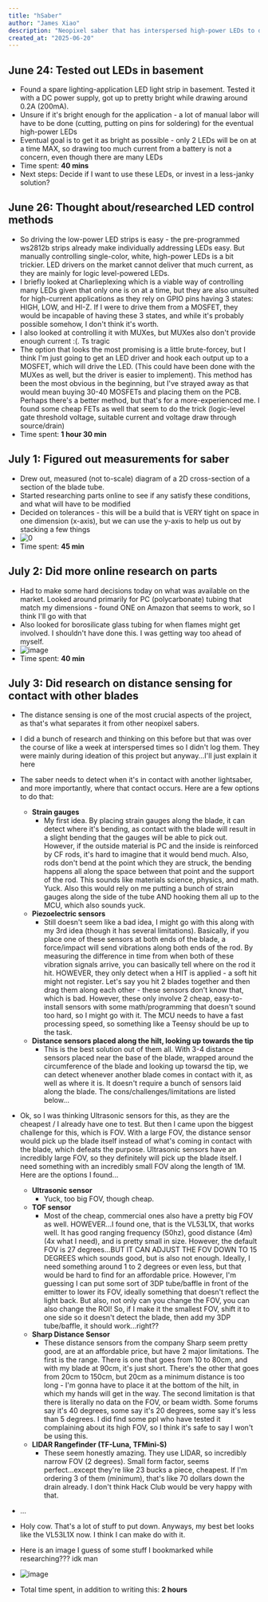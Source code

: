 ```yaml
---
title: "hSaber"
author: "James Xiao"
description: "Neopixel saber that has interspersed high-power LEDs to display flashes of light upon contact for effect, can swap out outer casing to be lit on fire."
created_at: "2025-06-20"
---
```


## June 24: Tested out LEDs in basement
- Found a spare lighting-application LED light strip in basement. Tested it with a DC power supply, got up to pretty bright while drawing around 0.2A (200mA).
- Unsure if it's bright enough for the application - a lot of manual labor will have to be done (cutting, putting on pins for soldering) for the eventual high-power LEDs
- Eventual goal is to get it as bright as possible - only 2 LEDs will be on at a time MAX, so drawing too much current from a battery is not a concern, even though there are many LEDs
- Time spent: **40 mins**
- Next steps: Decide if I want to use these LEDs, or invest in a less-janky solution?

## June 26: Thought about/researched LED control methods
- So driving the low-power LED strips is easy - the pre-programmed ws2812b strips already make individually addressing LEDs easy. But manually controlling single-color, white, high-power LEDs is a bit trickier. LED drivers on the market cannot deliver that much current, as they are mainly for logic level-powered LEDs.
- I briefly looked at Charlieplexing which is a viable way of controlling many LEDs given that only one is on at a time, but they are also unsuited for high-current applications as they rely on GPIO pins having 3 states: HIGH, LOW, and HI-Z. If I were to drive them from a MOSFET, they would be incapable of having these 3 states, and while it's probably possible somehow, I don't think it's worth.
- I also looked at controlling it with MUXes, but MUXes also don't provide enough current :(. Ts tragic
- The option that looks the most promising is a little brute-forcey, but I think I'm just going to get an LED driver and hook each output up to a MOSFET, which will drive the LED. (This could have been done with the MUXes as well, but the driver is easier to implement). This method has been the most obvious in the beginning, but I've strayed away as that would mean buying 30-40 MOSFETs and placing them on the PCB. Perhaps there's a better method, but that's for a more-experienced me. I found some cheap FETs as well that seem to do the trick (logic-level gate threshold voltage, suitable current and voltage draw through source/drain)
- Time spent: **1 hour 30 min**

## July 1: Figured out measurements for saber
- Drew out, measured (not to-scale) diagram of a 2D cross-section of a section of the blade tube.
- Started researching parts online to see if any satisfy these conditions, and what will have to be modified
- Decided on tolerances - this will be a build that is VERY tight on space in one dimension (x-axis), but we can use the y-axis to help us out by stacking a few things
- ![0](https://github.com/user-attachments/assets/43eb91c4-e4f0-4eb8-b12d-e364d25f2806)
- Time spent: **45 min**

## July 2: Did more online research on parts
- Had to make some hard decisions today on what was available on the market. Looked around primarily for PC (polycarbonate) tubing that match my dimensions - found ONE on Amazon that seems to work, so I think I'll go with that
- Also looked for borosilicate glass tubing for when flames might get involved. I shouldn't have done this. I was getting way too ahead of myself.
- ![image](https://github.com/user-attachments/assets/c8bd1b72-fcff-4a28-a316-43389b2b7cf2)
- Time spent: **40 min**

## July 3: Did research on distance sensing for contact with other blades
- The distance sensing is one of the most crucial aspects of the project, as that's what separates it from other neopixel sabers.
- I did a bunch of research and thinking on this before but that was over the course of like a week at interspersed times so I didn't log them. They were mainly during ideation of this project but anyway...I'll just explain it here
- The saber needs to detect when it's in contact with another lightsaber, and more importantly, where that contact occurs. Here are a few options to do that:
  - **Strain gauges**
    - My first idea. By placing strain gauges along the blade, it can detect where it's bending, as contact with the blade will result in a slight bending that the gauges will be able to pick out. However, if the outside material is PC and the inside is reinforced by CF rods, it's hard to imagine that it would bend much. Also, rods don't bend at the point which they are struck, the bending happens all along the space between that point and the support of the rod. This sounds like materials science, physics, and math. Yuck. Also this would rely on me putting a bunch of strain gauges along the side of the tube AND hooking them all up to the MCU, which also sounds yuck.
  - **Piezoelectric sensors**
    - Still doesn't seem like a bad idea, I might go with this along with my 3rd idea (though it has several limitations). Basically, if you place one of these sensors at both ends of the blade, a force/impact will send vibrations along both ends of the rod. By measuring the difference in time from when both of these vibration signals arrive, you can basically tell where on the rod it hit. HOWEVER, they only detect when a HIT is applied - a soft hit might not register. Let's say you hit 2 blades together and then drag them along each other - these sensors don't know that, which is bad. However, these only involve 2 cheap, easy-to-install sensors with some math/programming that doesn't sound too hard, so I might go with it. The MCU needs to have a fast processing speed, so something like a Teensy should be up to the task.
  - **Distance sensors placed along the hilt, looking up towards the tip**
    - This is the best solution out of them all. With 3-4 distance sensors placed near the base of the blade, wrapped around the circumference of the blade and looking up towarsd the tip, we can detect whenever another blade comes in contact with it, as well as where it is. It doesn't require a bunch of sensors laid along the blade. The cons/challenges/limitations are listed below...
- Ok, so I was thinking Ultrasonic sensors for this, as they are the cheapest / I already have one to test. But then I came upon the biggest challenge for this, which is FOV. With a large FOV, the distance sensor would pick up the blade itself instead of what's coming in contact with the blade, which defeats the purpose. Ultrasonic sensors have an incredibly large FOV, so they definitely will pick up the blade itself. I need something with an incredibly small FOV along the length of 1M. Here are the options I found...
  - **Ultrasonic sensor**
    - Yuck, too big FOV, though cheap.
  - **TOF sensor**
    - Most of the cheap, commercial ones also have a pretty big FOV as well. HOWEVER...I found one, that is the VL53L1X, that works well. It has good ranging frequency (50hz), good distance (4m) (4x what I need), and is pretty small in size. However, the default FOV is 27 degrees...BUT IT CAN ADJUST THE FOV DOWN TO 15 DEGREES which sounds good, but is also not enough. Ideally, I need something around 1 to 2 degrees or even less, but that would be hard to find for an affordable price. However, I'm guessing I can put some sort of 3DP tube/baffle in front of the emitter to lower its FOV, ideally something that doesn't reflect the light back. But also, not only can you change the FOV, you can also change the ROI! So, if I make it the smallest FOV, shift it to one side so it doesn't detect the blade, then add my 3DP tube/baffle, it should work...right??
  - **Sharp Distance Sensor**
    - These distance sensors from the company Sharp seem pretty good, are at an affordable price, but have 2 major limitations. The first is the range. There is one that goes from 10 to 80cm, and with my blade at 90cm, it's just short. There's the other that goes from 20cm to 150cm, but 20cm as a minimum distance is too long - I'm gonna have to place it at the bottom of the hilt, in which my hands will get in the way. The second limitation is that there is literally no data on the FOV, or beam width. Some forums say it's 40 degrees, some say it's 20 degrees, some say it's less than 5 degrees. I did find some ppl who have tested it complaining about its high FOV, so I think it's safe to say I won't be using this.
  - **LIDAR Rangefinder (TF-Luna, TFMini-S)**
    - These seem honestly amazing. They use LIDAR, so incredibly narrow FOV (2 degrees). Small form factor, seems perfect...except they're like 23 bucks a piece, cheapest. If I'm ordering 3 of them (minimum), that's like 70 dollars down the drain already. I don't think Hack Club would be very happy with that.
- ...
- Holy cow. That's a lot of stuff to put down. Anyways, my best bet looks like the VL53L1X now. I think I can make do with it.

- Here is an image I guess of some stuff I bookmarked while researching??? idk man
- ![image](https://github.com/user-attachments/assets/30d2b5f1-1e18-418c-a4aa-0c3fd0380b72)
- Total time spent, in addition to writing this: **2 hours**

